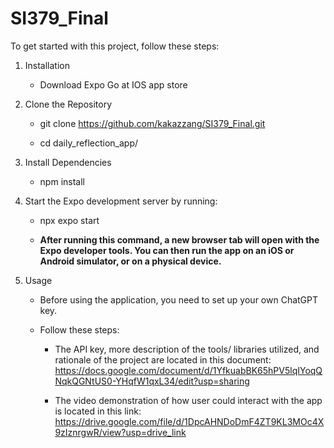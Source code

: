 # SI379_Final

To get started with this project, follow these steps:
1. Installation

    - Download Expo Go at IOS app store

2. Clone the Repository

    - git clone https://github.com/kakazzang/SI379_Final.git
    
    - cd daily_reflection_app/

3. Install Dependencies

    - npm install

4. Start the Expo development server by running:

    - npx expo start

    - **After running this command, a new browser tab will open with the Expo developer tools. You can then run the app on an iOS or Android simulator, or on a physical device.**

5. Usage
    - Before using the application, you need to set up your own ChatGPT key.
      
    - Follow these steps:
  
      - The API key, more description of the tools/ libraries utilized, and rationale of the project are located in this document: https://docs.google.com/document/d/1YfkuabBK65hPV5lqIYoqQNqkQGNtUS0-YHqfW1qxL34/edit?usp=sharing
  
      - The video demonstration of how user could interact with the app is located in this link: https://drive.google.com/file/d/1DpcAHNDoDmF4ZT9KL3MOc4X9zIznrgwR/view?usp=drive_link

